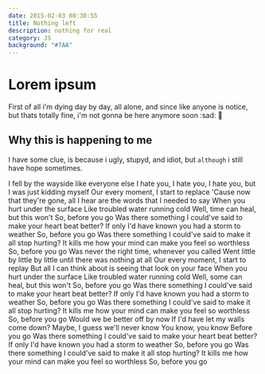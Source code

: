 ```yaml
---
date: 2015-02-03 08:30:55
title: Nothing left
description: nothing for real
category: JS
background: "#7AA"
---
```


# Lorem ipsum

First of all i'm dying day by day, all alone, and since like anyone is notice, but thats totally fine, i'm not gonna be here anymore soon :sad: :sparkler:
<!-- 
```javascript
a=3
puts a
``` -->

## Why this is happening to me

I have some clue, is because i ugly, stupyd, and idiot, but `although` i still have hope sometimes.

I fell by the wayside like everyone else
I hate you, I hate you, I hate you, but I was just kidding myself
Our every moment, I start to replace
'Cause now that they're gone, all I hear are the words that I needed to say
When you hurt under the surface
Like troubled water running cold
Well, time can heal, but this won't
So, before you go
Was there something I could've said to make your heart beat better?
If only I'd have known you had a storm to weather
So, before you go
Was there something I could've said to make it all stop hurting?
It kills me how your mind can make you feel so worthless
So, before you go
Was never the right time, whenever you called
Went little by little by little until there was nothing at all
Our every moment, I start to replay
But all I can think about is seeing that look on your face
When you hurt under the surface
Like troubled water running cold
Well, some can heal, but this won't
So, before you go
Was there something I could've said to make your heart beat better?
If only I'd have known you had a storm to weather
So, before you go
Was there something I could've said to make it all stop hurting?
It kills me how your mind can make you feel so worthless
So, before you go
Would we be better off by now
If I'd have let my walls come down?
Maybe, I guess we'll never know
You know, you know
Before you go
Was there something I could've said to make your heart beat better?
If only I'd have known you had a storm to weather
So, before you go
Was there something I could've said to make it all stop hurting?
It kills me how your mind can make you feel so worthless
So, before you go